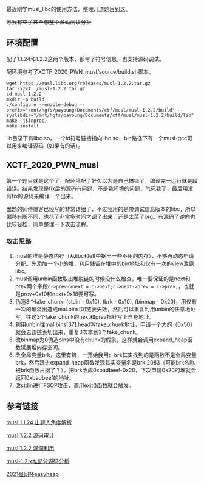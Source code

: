 最近刚学musl_libc的使用方法，整理几道题目到这。

~~等我有空了甚至想整个源码阅读分析~~

## 环境配置
配了1.1.24和1.2.2这两个版本，都带了符号信息，也支持源码调试。

配环境参考了XCTF_2020_PWN_musl/source/build.sh脚本。
```
wget https://musl.libc.org/releases/musl-1.2.2.tar.gz
tar -xzvf ./musl-1.2.2.tar.gz
cd musl-1.2.2
mkdir -p build
./configure --enable-debug --prefix="/mnt/hgfs/payoung/Documents/ctf/musl/musl-1.2.2/build" --syslibdir="/mnt/hgfs/payoung/Documents/ctf/musl/musl-1.2.2/build/lib"
make -j$(nproc)
make install
```
lib目录下有libc.so，一个ld符号链接指向libc.so，bin路径下有一个musl-gcc可以用来编译源码（如果有的话）。


## XCTF_2020_PWN_musl

第一个题目就是这个了，配环境配了好久以为是自己搞错了，编译完一运行就是段错误。结果发现是fix后的源码有问题，不是我环境的问题，气死我了，最后用没有fix的源码来编译一个出来。

出题的师傅博客已经写的非常详细了，不过我用的是带调试信息版本的libc，所以偏移有所不同，也花了非常多时间才调了出来，还是太菜了org。有源码了逆向也比较轻松，简单整理一下攻击流程。


### 攻击思路
1. musl的堆是静态内存（从libc和elf中抠出一些不用的内存），不够再动态申请分配。先添加一个小的堆，利用残留在堆中的bin地址和仅有一次的view泄露libc。
2. musl调用unbin函数取出堆脱链的时候没什么检查，唯一要保证的是next和prev两个字段`c->prev->next = c->next;c->next->prev = c->prev;`，也就是prev+0x10和next+0x18要可写。
3. 伪造3个fake_chunk: (stdin - 0x10), (brk - 0x10), (binmap - 0x20)，用仅有一次的堆溢出造成mal.bins[0]链表失效，然后可以重复利用unbin的任意地址写，往这3个fake_chunk的next和prev指针写上自身地址。
4. 利用unbin往mal.bins[37].head写fake_chunk地址，申请一个大的（0x50）就会去该链表切出来，重复3次拿到3个fake_chunk。
5. 改binmap为0伪造bins中没有chunk的假象，这样就会调用expand_heap函数延展堆内存空间。
6. 改全局变量brk，这里有坑，一开始我用`p brk`其实找到的是函数不是全局变量brk，然后跟进expand_heap函数发现其实变量名是brk.2083（可能brk名称被brk函数占据了？）。把brk改成0xbadbeef-0x20，下次申请0x20的堆就会返回0xbadbeef的地址。
7. 改stdin进行FSOP攻击，调用exit()函数就会触发。


## 参考链接

[musl 1.1.24 出题人角度解析](https://www.anquanke.com/post/id/202253#h2-9)

[musl 1.2.2 源码审计](https://www.anquanke.com/post/id/241101)

[musl 1.2.2 漏洞利用](https://www.anquanke.com/post/id/241104)

[musl-1.2.x堆部分源码分析](https://www.anquanke.com/post/id/246929)

[2021强网杯easyheap](https://www.anquanke.com/post/id/248411)
